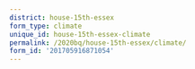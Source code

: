 ```yaml
---
district: house-15th-essex
form_type: climate
unique_id: house-15th-essex-climate
permalink: /2020bq/house-15th-essex/climate/
form_id: '201705916871054'
---
```

